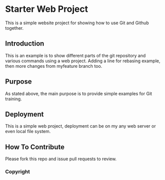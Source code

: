 # Starter Web Project

This is a simple website project for showing how to use Git and Github together.

## Introduction

This is an example is to show different parts of the git repository and various commands using a web project. Adding a line for rebasing example, then more changes from myfeature branch too.

## Purpose

As stated above, the main purpose is to provide simple examples for Git training.

## Deployment

This is a simple web project, deployment can be on my any web server or even local file system.

## How To Contribute

Please fork this repo and issue pull requests to review.

### Copyright
